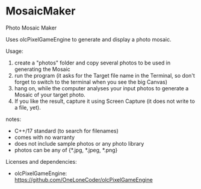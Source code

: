 # MosaicMaker
Photo Mosaic Maker

Uses olcPixelGameEngine to generate and display a photo mosaic.

Usage:
1. create a "photos" folder and copy several photos to be used in generating the Mosaic
2. run the program (it asks for the Target file name in the Terminal, so don't forget to switch to the terminal when you see the big Canvas)
3. hang on, while the computer analyses your input photos to generate a Mosaic of your target photo.
4. If you like the result, capture it using Screen Capture (it does not write to a file, yet).

notes:
* C++/17 standard (to search for filenames)
* comes with no warranty
* does not include sample photos or any photo library
* photos can be any of {*.jpg, *.jpeg, *.png}

Licenses and dependencies:
* olcPixelGameEngine: https://github.com/OneLoneCoder/olcPixelGameEngine
